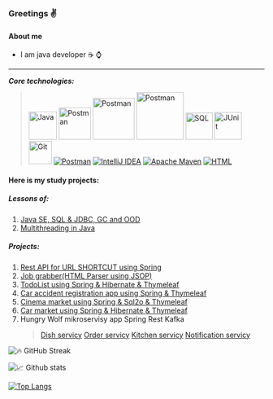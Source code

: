 ### Greetings :v:

#### About me
* I am java developer :coffee: :watch:
--------------------------------------------------------
***Core technologies:***
><a href="#"><img alt="Java" src="https://custom-icon-badges.herokuapp.com/badge/Java-007396.svg?logo=java&logoColor=white" width="55"></a>
<a href="#"><img alt="Postman" src="https://img.shields.io/badge/Spring-6DB33F?logo=spring&logoColor=white" width="63"></a>
<a href="#"><img alt="Postman" src="https://img.shields.io/badge/Hibernate-59666C?logo=hibernate&logoColor=white" width="82"></a>
<a href="#"><img alt="Postman" src="https://img.shields.io/badge/PostgreSQL-4169E1?logo=postgresql&logoColor=white" width="93"></a>
<a href="#"><img alt="SQL" src="https://custom-icon-badges.herokuapp.com/badge/SQL-025E8C.svg?logo=database&logoColor=white" width="53"></a>
<a href="#"><img alt="JUnit" src="https://custom-icon-badges.herokuapp.com/badge/JUnit-25A162.svg?logo=check-circle&logoColor=white" width="54"></a>
<a href="#"><img alt="Git" src="https://img.shields.io/badge/GIT-F05033.svg?logo=git&logoColor=white" width="45"></a>
<a href="#"><img alt="Postman" src="https://img.shields.io/badge/Postman-FF6C37?logo=postman&logoColor=white"></a>
<a href="#"><img alt="IntelliJ IDEA" src="https://img.shields.io/badge/IntelliJ IDEA-000000.svg?logo=IntelliJIDEA&logoColor=FFFFFF"></a>
<a href="#"><img alt="Apache Maven" src="https://img.shields.io/badge/Maven-C71A36.svg?logo=Apache Maven&logoColor=white"></a>
<a href="#"><img alt="HTML" src="https://img.shields.io/badge/HTML-E34F26.svg?logo=html5&logoColor=white"></a>

#### Here is my study projects:
##### Lessons of:
1. [Java SE, SQL & JDBC, GC and OOD](https://github.com/Dima-Stepanov/job4j_design)
2. [Multithreading in Java](https://github.com/Dima-Stepanov/job4j_threads)
##### Projects:
1. [Rest API for URL SHORTCUT using Spring](https://github.com/Dima-Stepanov/job4j_url_shortcut)
2. [Job grabber(HTML Parser using JSOP)](https://github.com/Dima-Stepanov/job4j_grabber)
3. [TodoList using Spring & Hibernate & Thymeleaf](https://github.com/Dima-Stepanov/job4j_todo)
4. [Car accident registration app using Spring & Thymeleaf](https://github.com/Dima-Stepanov/jpb4j_accidents)
5. [Cinema market using Spring & Sql2o & Thymeleaf](https://github.com/Dima-Stepanov/job4j_cinema)
6. [Car market using Spring & Hibernate & Thymeleaf](https://github.com/Dima-Stepanov/job4j_cars)
7. Hungry Wolf mikroservisy app Spring Rest Kafka
   >[Dish servicy](https://github.com/Dima-Stepanov/job4j_dish)
   >[Order servicy](https://github.com/Dima-Stepanov/job4j_order)
   >[Kitchen servicy](https://github.com/Dima-Stepanov/job4j_kitchen)
   >[Notification servicy](https://github.com/Dima-Stepanov/job4j_notification)

<!--
**Dima-Stepanov/Dima-Stepanov** is a ✨ _special_ ✨ repository because its `README.md` (this file) appears on your GitHub profile.

Here are some ideas to get you started:

- 🔭 I’m currently working on ...
- 🌱 I’m currently learning ...
- 👯 I’m looking to collaborate on ...
- 🤔 I’m looking for help with ...
- 💬 Ask me about ...
- 📫 How to reach me: ...
- 😄 Pronouns: ...
- ⚡ Fun fact: ...
-->

![🔥 GitHub Streak](https://github-readme-streak-stats.herokuapp.com/?user=Dima-Stepanov&theme=monokai-metallian")

![📈 Github stats](https://github-readme-stats.vercel.app/api?username=Dima-Stepanov&hide=stars,prs,issues,contribs)

[![Top Langs](https://github-readme-stats.vercel.app/api/top-langs/?username=Dima-Stepanov&layout=compact)](https://github.com/Dima-Stepanov//github-readme-stats)
